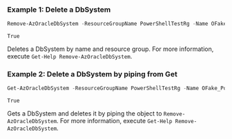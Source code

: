 ### Example 1: Delete a DbSystem
```powershell
Remove-AzOracleDbSystem -ResourceGroupName PowerShellTestRg -Name OFake_PowerShellTestDbSystem -PassThru
```

```output
True
```

Deletes a DbSystem by name and resource group. For more information, execute `Get-Help Remove-AzOracleDbSystem`.

### Example 2: Delete a DbSystem by piping from Get
```powershell
Get-AzOracleDbSystem -ResourceGroupName PowerShellTestRg -Name OFake_PowerShellTestDbSystem | Remove-AzOracleDbSystem -PassThru
```

```output
True
```

Gets a DbSystem and deletes it by piping the object to `Remove-AzOracleDbSystem`. For more information, execute `Get-Help Remove-AzOracleDbSystem`.
